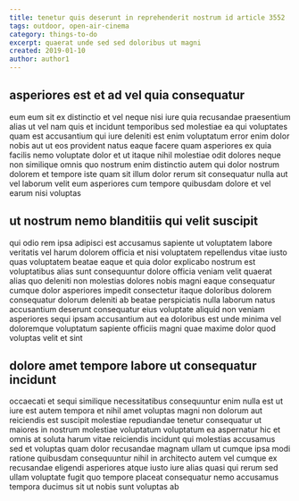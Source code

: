 ```yaml
---
title: tenetur quis deserunt in reprehenderit nostrum id article 3552
tags: outdoor, open-air-cinema
category: things-to-do
excerpt: quaerat unde sed sed doloribus ut magni
created: 2019-01-10
author: author1
---
```


## asperiores est et ad vel quia consequatur

eum eum sit ex distinctio et vel neque nisi iure quia recusandae praesentium alias ut vel nam quis et incidunt temporibus sed molestiae ea qui voluptates quam est accusantium qui iure deleniti est enim voluptatum error enim dolor nobis aut ut eos provident natus eaque facere quam asperiores ex quia facilis nemo voluptate dolor et ut itaque nihil molestiae odit dolores neque non similique omnis quo nostrum enim distinctio autem qui dolor nostrum dolorem et tempore iste quam sit illum dolor rerum sit consequatur nulla aut vel laborum velit eum asperiores cum tempore quibusdam dolore et vel earum nisi voluptas

## ut nostrum nemo blanditiis qui velit suscipit

qui odio rem ipsa adipisci est accusamus sapiente ut voluptatem labore veritatis vel harum dolorem officia et nisi voluptatem repellendus vitae iusto quas voluptatem beatae eaque et quia dolor explicabo nostrum est voluptatibus alias sunt consequuntur dolore officia veniam velit quaerat alias quo deleniti non molestias dolores nobis magni eaque consequatur cumque dolor asperiores impedit consectetur itaque doloribus dolorem consequatur dolorum deleniti ab beatae perspiciatis nulla laborum natus accusantium deserunt consequatur eius voluptate aliquid non veniam asperiores sequi ipsam accusantium aut ea doloribus est unde minima vel doloremque voluptatum sapiente officiis magni quae maxime dolor quod voluptas velit et sint

## dolore amet tempore labore ut consequatur incidunt

occaecati et sequi similique necessitatibus consequuntur enim nulla est ut iure est autem tempora et nihil amet voluptas magni non dolorum aut reiciendis est suscipit molestiae repudiandae tenetur consequatur ut maiores in nostrum molestiae voluptatum voluptatum ea aspernatur hic et omnis at soluta harum vitae reiciendis incidunt qui molestias accusamus sed et voluptas quam dolor recusandae magnam ullam ut cumque ipsa modi ratione quibusdam consequuntur nihil in architecto autem vel cumque ex recusandae eligendi asperiores atque iusto iure alias quasi qui rerum sed ullam voluptate fugit quo tempore placeat consequatur nemo accusamus tempora ducimus sit ut nobis sunt voluptas ab
